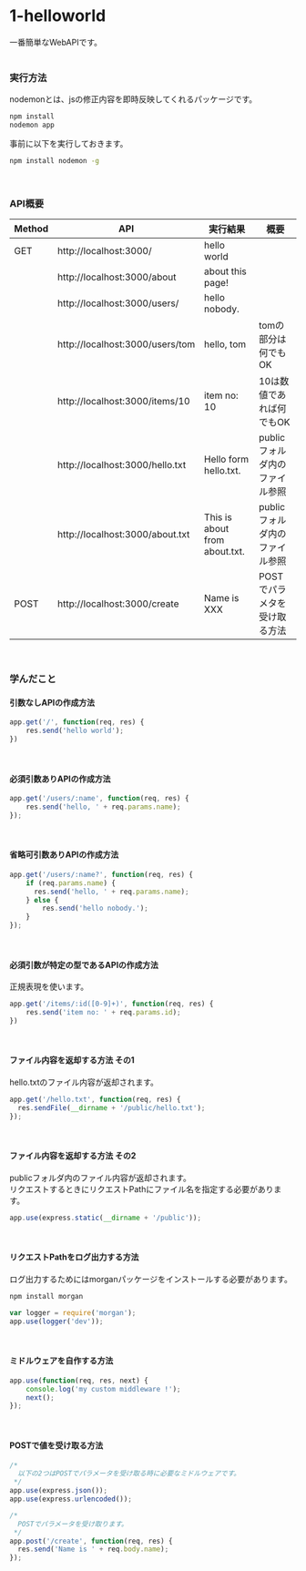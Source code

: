 # 1-helloworld
一番簡単なWebAPIです。  
<br>

### 実行方法
nodemonとは、jsの修正内容を即時反映してくれるパッケージです。
```sh 
npm install
nodemon app
```

事前に以下を実行しておきます。  
```sh
npm install nodemon -g
```
<br>

### API概要
| Method | API                             | 実行結果                          | 概要                 |
| ------ | ------------------------------- | ----------------------------- | ------------------ |
|  GET      | http://localhost:3000/          | hello world                   |                    |
|        | http://localhost:3000/about     | about this page!              |                    |
|        | http://localhost:3000/users/    | hello nobody.                 |                    |
|        | http://localhost:3000/users/tom | hello, tom                    | tomの部分は何でもOK       |
|        | http://localhost:3000/items/10  | item no: 10                   | 10は数値であれば何でもOK     |
|        | http://localhost:3000/hello.txt | Hello form hello.txt.         | publicフォルダ内のファイル参照 |
|        | http://localhost:3000/about.txt | This is about from about.txt. | publicフォルダ内のファイル参照 |
|   POST     | http://localhost:3000/create | Name is XXX | POSTでパラメタを受け取る方法 |
<br>

### 学んだこと
#### 引数なしAPIの作成方法
```javascript
app.get('/', function(req, res) {
    res.send('hello world');
})
```
<br>

#### 必須引数ありAPIの作成方法
```javascript
app.get('/users/:name', function(req, res) {
    res.send('hello, ' + req.params.name);
});
```
<br>

#### 省略可引数ありAPIの作成方法
```javascript
app.get('/users/:name?', function(req, res) {
    if (req.params.name) {
      res.send('hello, ' + req.params.name);
    } else {
        res.send('hello nobody.');
    }
});
```
<br>

#### 必須引数が特定の型であるAPIの作成方法
正規表現を使います。  
```javascript
app.get('/items/:id([0-9]+)', function(req, res) {
    res.send('item no: ' + req.params.id);
})
```
<br>

#### ファイル内容を返却する方法 その1
hello.txtのファイル内容が返却されます。
```javascript
app.get('/hello.txt', function(req, res) {
  res.sendFile(__dirname + '/public/hello.txt');
});
```
<br>

#### ファイル内容を返却する方法 その2
publicフォルダ内のファイル内容が返却されます。  
リクエストするときにリクエストPathにファイル名を指定する必要があります。  
```javascript
app.use(express.static(__dirname + '/public'));
```
<br>

#### リクエストPathをログ出力する方法
ログ出力するためにはmorganパッケージをインストールする必要があります。  
```sh
npm install morgan
```
```javascript
var logger = require('morgan');
app.use(logger('dev'));
```
<br>

#### ミドルウェアを自作する方法
```javascript
app.use(function(req, res, next) {
    console.log('my custom middleware !');
    next();
});
```
<br>

#### POSTで値を受け取る方法
```javascript
/* 
  以下の2つはPOSTでパラメータを受け取る時に必要なミドルウェアです。
 */
app.use(express.json());
app.use(express.urlencoded());

/* 
  POSTでパラメータを受け取ります。
 */
app.post('/create', function(req, res) {
  res.send('Name is ' + req.body.name);
});
```
<br>